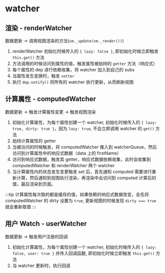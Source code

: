 # watcher

## 渲染 - renderWatcher

数据更新 -> 调用视图渲染的方法(`vm._update(vm._render())`)

1. renderWatcher 初始化时候传入的 `{ lazy: false }`, 即初始化时候立即触发 `this.get()` 方法
2. 方法调用的时候访问到属性的值，触发属性被劫持的 `getter` 方法（响应式）
3. 每个属性的 dep 进行依赖收集，将 watcher 加入到自己的 subs
4. 当属性发生变换时，触发 `setter`
5. 执行 `dep.notify()` 将所有的 watcher 执行更新，从而刷新视图

## 计算属性 - computedWatcher

数据更新 -> 触发计算属性变更 -> 触发视图渲染

1. 初始化计算属性，为每个属性创建一个 watcher, 初始化时候传入的 `{ lazy: true, dirty: true }`，因为 `lazy: true`, 不会立即调用 watcher 的 `get()` 方法
2. 劫持计算属性的 getter
3. 当被访问的时候触发，将 computedWatcher 推入到 watcherQueue，然后访问到计算属性中的响应式数据（data 上的 firstName）
4. 访问到响应式数据，触发其 getter，响应式数据依赖收集，此时会收集到 computedWatcher 和 renderWatcher 两个 watcher
5. 当计算属性内的状态发生变更触发 set 后，首先通知 computed 需要进行重新计算，然后通知到视图执行渲染，再渲染中会访问到 computed 计算后的值，最后渲染到页面。

:::tip
计算属性每次取的都是缓存的值，如果依赖的响应式数据改变，会先将 computedWatcher 的 dirty 设置为 `true`, 更新视图的时候发现 `dirty === true` 就会重新取值
:::

## 用户 Watch - userWatcher

数据更新 -> 触发用户注册的回调

1. 初始化计算属性，为每个属性创建一个 watcher, 初始化时候传入的 `{ lazy: false, user: true }` 并传入回调函数, 即初始化时候立即触发 `this.get()` 方法
2. 当 watcher 更新时，执行回调
